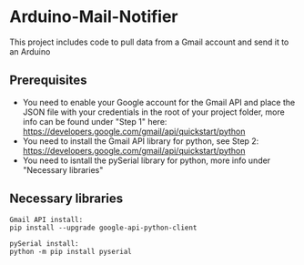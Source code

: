 # Arduino-Mail-Notifier
This project includes code to pull data from a Gmail account and send it to an Arduino

## Prerequisites
- You need to enable your Google account for the Gmail API and place the JSON file with your credentials in the root of your project folder, more info can be found under "Step 1" here: https://developers.google.com/gmail/api/quickstart/python
- You need to install the Gmail API library for python, see Step 2: https://developers.google.com/gmail/api/quickstart/python
- You need to isntall the pySerial library for python, more info under "Necessary libraries"

## Necessary libraries

```
Gmail API install:
pip install --upgrade google-api-python-client
```
```
pySerial install:
python -m pip install pyserial
```
